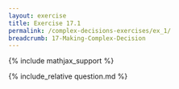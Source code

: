```yaml
---
layout: exercise
title: Exercise 17.1
permalink: /complex-decisions-exercises/ex_1/
breadcrumb: 17-Making-Complex-Decision
---
```


{% include mathjax_support %}

<div><i class="arrow-up loader" data-chapter="complex-decisions-exercises" data-exercise="ex_1" data-rating="0"></i></div>
{% include_relative question.md %}

